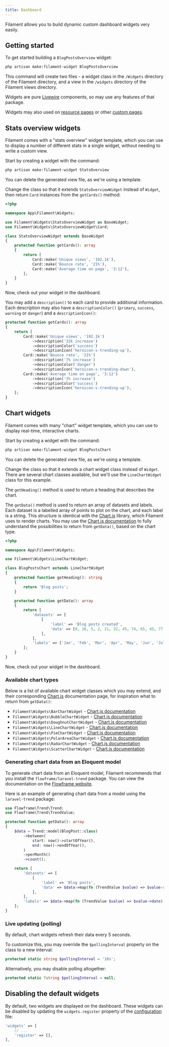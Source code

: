 ```yaml
---
title: Dashboard
---
```


Filament allows you to build dynamic custom dashboard widgets very easily.

## Getting started

To get started building a `BlogPostsOverview` widget:

```bash
php artisan make:filament-widget BlogPostsOverview
```

This command will create two files - a widget class in the `/Widgets` directory of the Filament directory, and a view in the `/widgets` directory of the Filament views directory.

Widgets are pure [Livewire](https://laravel-livewire.com) components, so may use any features of that package.

Widgets may also used on [resource pages](resources#building-widgets) or other [custom pages](pages#building-widgets).

## Stats overview widgets

Filament comes with a "stats overview" widget template, which you can use to display a number of different stats in a single widget, without needing to write a custom view.

Start by creating a widget with the command:

```bash
php artisan make:filament-widget StatsOverview
```

You can delete the generated view file, as we're using a template.

Change the class so that it extends `StatsOverviewWidget` instead of `Widget`, then return `Card` instances from the `getCards()` method:

```php
<?php

namespace App\Filament\Widgets;

use Filament\Widgets\StatsOverviewWidget as BaseWidget;
use Filament\Widgets\StatsOverviewWidget\Card;

class StatsOverviewWidget extends BaseWidget
{
    protected function getCards(): array
    {
        return [
            Card::make('Unique views', '192.1k'),
            Card::make('Bounce rate', '21%'),
            Card::make('Average time on page', '3:12'),
        ];
    }
}
```

Now, check out your widget in the dashboard.

You may add a `description()` to each card to provide additional information. Each description may also have a `descriptionColor()` (`primary`, `success`, `warning` or `danger`) and a `descriptionIcon()`:

```php
protected function getCards(): array
{
    return [
        Card::make('Unique views', '192.1k')
            ->description('32k increase')
            ->descriptionColor('success')
            ->descriptionIcon('heroicon-s-trending-up'),
        Card::make('Bounce rate', '21%')
            ->description('7% increase')
            ->descriptionColor('danger')
            ->descriptionIcon('heroicon-s-trending-down'),
        Card::make('Average time on page', '3:12')
            ->description('3% increase')
            ->descriptionColor('success')
            ->descriptionIcon('heroicon-s-trending-up'),
    ];
}
```

## Chart widgets

Filament comes with many "chart" widget template, which you can use to display real-time, interactive charts.

Start by creating a widget with the command:

```bash
php artisan make:filament-widget BlogPostsChart
```

You can delete the generated view file, as we're using a template.

Change the class so that it extends a chart widget class instead of `Widget`. There are several chart classes available, but we'll use the `LineChartWidget` class for this example.

The `getHeading()` method is used to return a heading that describes the chart.

The `getData()` method is used to return an array of datasets and labels. Each dataset is a labelled array of points to plot on the chart, and each label is a string. This structure is identical with the [Chart.js](https://www.chartjs.org/docs) library, which Filament uses to render charts. You may use the [Chart.js documentation](https://www.chartjs.org/docs) to fully understand the possibilities to return from `getData()`, based on the chart type.

```php
<?php

namespace App\Filament\Widgets;

use Filament\Widgets\LineChartWidget;

class BlogPostsChart extends LineChartWidget
{
    protected function getHeading(): string
    {
        return 'Blog posts';
    }

    protected function getData(): array
    {
        return [
            'datasets' => [
                [
                    'label' => 'Blog posts created',
                    'data' => [0, 10, 5, 2, 21, 32, 45, 74, 65, 45, 77, 89],
                ],
            ],
            'labels' => ['Jan', 'Feb', 'Mar', 'Apr', 'May', 'Jun', 'Jul', 'Aug', 'Sep', 'Oct', 'Nov', 'Dec'],
        ];
    }
}
```

Now, check out your widget in the dashboard.

### Available chart types

Below is a list of available chart widget classes which you may extend, and their corresponding [Chart.js](https://www.chartjs.org/docs) documentation page, for inspiration what to return from `getData()`:

- `Filament\Widgets\BarChartWidget` - [Chart.js documentation](https://www.chartjs.org/docs/latest/charts/bar)
- `Filament\Widgets\BubbleChartWidget` - [Chart.js documentation](https://www.chartjs.org/docs/latest/charts/bubble)
- `Filament\Widgets\DoughnutChartWidget` - [Chart.js documentation](https://www.chartjs.org/docs/latest/charts/doughnut)
- `Filament\Widgets\LineChartWidget` - [Chart.js documentation](https://www.chartjs.org/docs/latest/charts/line)
- `Filament\Widgets\PieChartWidget` - [Chart.js documentation](https://www.chartjs.org/docs/latest/charts/doughnut)
- `Filament\Widgets\PolarAreaChartWidget` - [Chart.js documentation](https://www.chartjs.org/docs/latest/charts/polar)
- `Filament\Widgets\RadarChartWidget` - [Chart.js documentation](https://www.chartjs.org/docs/latest/charts/radar)
- `Filament\Widgets\ScatterChartWidget` - [Chart.js documentation](https://www.chartjs.org/docs/latest/charts/scatter)

### Generating chart data from an Eloquent model

To generate chart data from an Eloquent model, Filament recommends that you install the `flowframe/laravel-trend` package. You can view the documentation on the [Flowframe website](https://docs.flowfra.me/docs/laravel-trend/installation-and-setup).

Here is an example of generating chart data from a model using the `laravel-trend` package:

```php
use Flowframe\Trend\Trend;
use Flowframe\Trend\TrendValue;

protected function getData(): array
{
    $data = Trend::model(BlogPost::class)
        ->between(
            start: now()->startOfYear(),
            end: now()->endOfYear(),
        )
        ->perMonth()
        ->count();

    return [
        'datasets' => [
            [
                'label' => 'Blog posts',
                'data' => $data->map(fn (TrendValue $value) => $value->aggregate),
            ],
        ],
        'labels' => $data->map(fn (TrendValue $value) => $value->date),
    ];
}
```

### Live updating (polling)

By default, chart widgets refresh their data every 5 seconds.

To customize this, you may override the `$pollingInterval` property on the class to a new interval:

```php
protected static string $pollingInterval = '10s';
```

Alternatively, you may disable polling altogether:

```php
protected static ?string $pollingInterval = null;
```

## Disabling the default widgets

By default, two widgets are displayed on the dashboard. These widgets can be disabled by updating the `widgets.register` property of the [configuration](installation#publishing-the-configuration) file:

```php
'widgets' => [
    // ...
    'register' => [],
],
```
